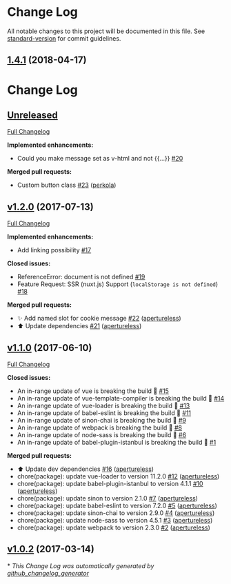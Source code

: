 # Change Log

All notable changes to this project will be documented in this file. See [standard-version](https://github.com/conventional-changelog/standard-version) for commit guidelines.

<a name="1.4.1"></a>
## [1.4.1](https://github.com/apertureless/vue-cookie-law/compare/v1.4.0...v1.4.1) (2018-04-17)



# Change Log

## [Unreleased](https://github.com/apertureless/vue-cookie-law/tree/HEAD)

[Full Changelog](https://github.com/apertureless/vue-cookie-law/compare/v1.2.0...HEAD)

**Implemented enhancements:**

- Could you make message set as v-html and not {{...}}  [\#20](https://github.com/apertureless/vue-cookie-law/issues/20)

**Merged pull requests:**

- Custom button class [\#23](https://github.com/apertureless/vue-cookie-law/pull/23) ([perkola](https://github.com/perkola))

## [v1.2.0](https://github.com/apertureless/vue-cookie-law/tree/v1.2.0) (2017-07-13)
[Full Changelog](https://github.com/apertureless/vue-cookie-law/compare/v1.1.0...v1.2.0)

**Implemented enhancements:**

- Add linking possibility [\#17](https://github.com/apertureless/vue-cookie-law/issues/17)

**Closed issues:**

- ReferenceError: document is not defined [\#19](https://github.com/apertureless/vue-cookie-law/issues/19)
- Feature Request: SSR \(nuxt.js\) Support \(`localStorage is not defined`\) [\#18](https://github.com/apertureless/vue-cookie-law/issues/18)

**Merged pull requests:**

- ✨ Add named slot for cookie message [\#22](https://github.com/apertureless/vue-cookie-law/pull/22) ([apertureless](https://github.com/apertureless))
- ⬆️ Update dependencies [\#21](https://github.com/apertureless/vue-cookie-law/pull/21) ([apertureless](https://github.com/apertureless))

## [v1.1.0](https://github.com/apertureless/vue-cookie-law/tree/v1.1.0) (2017-06-10)
[Full Changelog](https://github.com/apertureless/vue-cookie-law/compare/v1.0.2...v1.1.0)

**Closed issues:**

- An in-range update of vue is breaking the build 🚨 [\#15](https://github.com/apertureless/vue-cookie-law/issues/15)
- An in-range update of vue-template-compiler is breaking the build 🚨 [\#14](https://github.com/apertureless/vue-cookie-law/issues/14)
- An in-range update of vue-loader is breaking the build 🚨 [\#13](https://github.com/apertureless/vue-cookie-law/issues/13)
- An in-range update of babel-eslint is breaking the build 🚨 [\#11](https://github.com/apertureless/vue-cookie-law/issues/11)
- An in-range update of sinon-chai is breaking the build 🚨 [\#9](https://github.com/apertureless/vue-cookie-law/issues/9)
- An in-range update of webpack is breaking the build 🚨 [\#8](https://github.com/apertureless/vue-cookie-law/issues/8)
- An in-range update of node-sass is breaking the build 🚨 [\#6](https://github.com/apertureless/vue-cookie-law/issues/6)
- An in-range update of babel-plugin-istanbul is breaking the build 🚨 [\#1](https://github.com/apertureless/vue-cookie-law/issues/1)

**Merged pull requests:**

- ⬆️ Update dev dependencies [\#16](https://github.com/apertureless/vue-cookie-law/pull/16) ([apertureless](https://github.com/apertureless))
- chore\(package\): update vue-loader to version 11.2.0 [\#12](https://github.com/apertureless/vue-cookie-law/pull/12) ([apertureless](https://github.com/apertureless))
- chore\(package\): update babel-plugin-istanbul to version 4.1.1 [\#10](https://github.com/apertureless/vue-cookie-law/pull/10) ([apertureless](https://github.com/apertureless))
- chore\(package\): update sinon to version 2.1.0 [\#7](https://github.com/apertureless/vue-cookie-law/pull/7) ([apertureless](https://github.com/apertureless))
- chore\(package\): update babel-eslint to version 7.2.0 [\#5](https://github.com/apertureless/vue-cookie-law/pull/5) ([apertureless](https://github.com/apertureless))
- chore\(package\): update sinon-chai to version 2.9.0 [\#4](https://github.com/apertureless/vue-cookie-law/pull/4) ([apertureless](https://github.com/apertureless))
- chore\(package\): update node-sass to version 4.5.1 [\#3](https://github.com/apertureless/vue-cookie-law/pull/3) ([apertureless](https://github.com/apertureless))
- chore\(package\): update webpack to version 2.3.0 [\#2](https://github.com/apertureless/vue-cookie-law/pull/2) ([apertureless](https://github.com/apertureless))

## [v1.0.2](https://github.com/apertureless/vue-cookie-law/tree/v1.0.2) (2017-03-14)


\* *This Change Log was automatically generated by [github_changelog_generator](https://github.com/skywinder/Github-Changelog-Generator)*